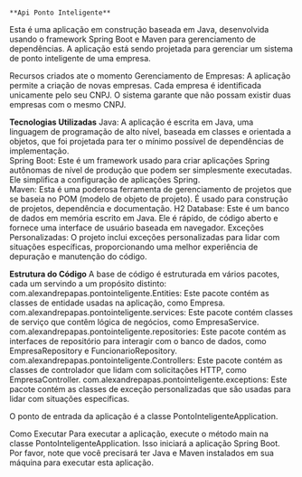                                                                                   **Api Ponto Inteligente**

Esta é uma aplicação em construção baseada em Java, desenvolvida usando o framework Spring Boot e Maven para gerenciamento de dependências. A aplicação está sendo projetada para gerenciar um sistema de ponto inteligente de uma empresa.  

Recursos criados ate o momento
Gerenciamento de Empresas: A aplicação permite a criação de novas empresas. Cada empresa é identificada unicamente pelo seu CNPJ. O sistema garante que não possam existir duas empresas com o mesmo CNPJ.

**Tecnologias Utilizadas**
Java: A aplicação é escrita em Java, uma linguagem de programação de alto nível, baseada em classes e orientada a objetos, que foi projetada para ter o mínimo possível de dependências de implementação.  
Spring Boot: Este é um framework usado para criar aplicações Spring autônomas de nível de produção que podem ser simplesmente executadas. Ele simplifica a configuração de aplicações Spring.  
Maven: Esta é uma poderosa ferramenta de gerenciamento de projetos que se baseia no POM (modelo de objeto de projeto). É usado para construção de projetos, dependência e documentação.
H2 Database: Este é um banco de dados em memória escrito em Java. Ele é rápido, de código aberto e fornece uma interface de usuário baseada em navegador.
Exceções Personalizadas: O projeto inclui exceções personalizadas para lidar com situações específicas, proporcionando uma melhor experiência de depuração e manutenção do código.

**Estrutura do Código**
A base de código é estruturada em vários pacotes, cada um servindo a um propósito distinto:  
com.alexandrepapas.pontointeligente.Entities: Este pacote contém as classes de entidade usadas na aplicação, como Empresa.  
com.alexandrepapas.pontointeligente.services: Este pacote contém classes de serviço que contêm lógica de negócios, como EmpresaService.  
com.alexandrepapas.pontointeligente.repositories: Este pacote contém as interfaces de repositório para interagir com o banco de dados, como EmpresaRepository e FuncionarioRepository.  
com.alexandrepapas.pontointeligente.Controllers: Este pacote contém as classes de controlador que lidam com solicitações HTTP, como EmpresaController.
com.alexandrepapas.pontointeligente.exceptions: Este pacote contém as classes de exceção personalizadas que são usadas para lidar com situações específicas. 

O ponto de entrada da aplicação é a classe PontoInteligenteApplication.  

Como Executar
Para executar a aplicação, execute o método main na classe PontoInteligenteApplication. Isso iniciará a aplicação Spring Boot.  Por favor, note que você precisará ter Java e Maven instalados em sua máquina para executar esta aplicação.
